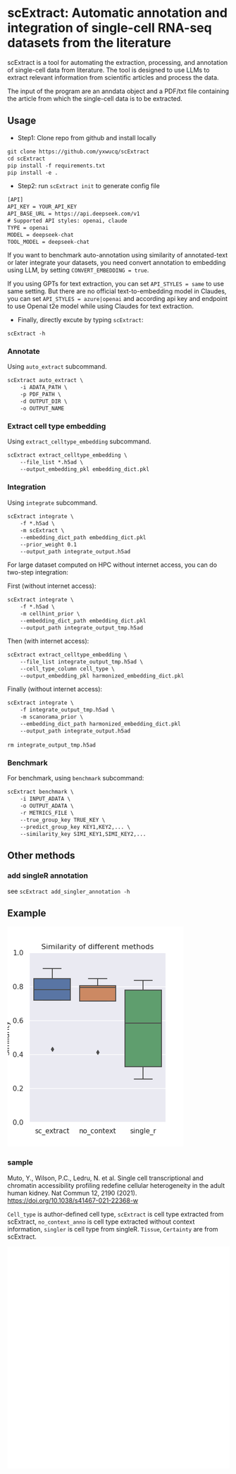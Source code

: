 # scExtract: Automatic annotation and integration of single-cell RNA-seq datasets from the literature

scExtract is a tool for automating the extraction, processing, and annotation of single-cell data from literature. The tool is designed to use LLMs to extract relevant information from scientific articles and process the data.

The input of the program are an anndata object and a PDF/txt file containing the article from which the single-cell data is to be extracted. 

## Usage

- Step1: Clone repo from github and install locally
```
git clone https://github.com/yxwucq/scExtract
cd scExtract
pip install -f requirements.txt
pip install -e .
```

- Step2: run `scExtract init` to generate config file

```
[API]
API_KEY = YOUR_API_KEY
API_BASE_URL = https://api.deepseek.com/v1
# Supported API styles: openai, claude
TYPE = openai
MODEL = deepseek-chat
TOOL_MODEL = deepseek-chat
```

If you want to benchmark auto-annotation using similarity of annotated-text or later integrate your datasets, you need convert annotation to embedding using LLM, by setting `CONVERT_EMBEDDING = true`.

If you using GPTs for text extraction, you can set `API_STYLES = same` to use same setting. But there are no official text-to-embedding model in Claudes, you can set `API_STYLES = azure|openai` and according api key and endpoint to use Openai t2e model while using Claudes for text extraction.

- Finally, directly excute by typing `scExtract`:

```
scExtract -h   
```

### Annotate

Using `auto_extract` subcommand.

```
scExtract auto_extract \
    -i ADATA_PATH \
    -p PDF_PATH \
    -d OUTPUT_DIR \
    -o OUTPUT_NAME
```

### Extract cell type embedding

Using `extract_celltype_embedding` subcommand.

```
scExtract extract_celltype_embedding \
    --file_list *.h5ad \
    --output_embedding_pkl embedding_dict.pkl
```

### Integration

Using `integrate` subcommand.

```
scExtract integrate \
    -f *.h5ad \
    -m scExtract \
    --embedding_dict_path embedding_dict.pkl
    --prior_weight 0.1
    --output_path integrate_output.h5ad
```

For large dataset computed on HPC without internet access, you can do two-step integration:

First (without internet access):

```
scExtract integrate \
    -f *.h5ad \
    -m cellhint_prior \
    --embedding_dict_path embedding_dict.pkl
    --output_path integrate_output_tmp.h5ad
```

Then (with internet access):

```
scExtract extract_celltype_embedding \
    --file_list integrate_output_tmp.h5ad \
    --cell_type_column cell_type \
    --output_embedding_pkl harmonized_embedding_dict.pkl
```

Finally (without internet access):

```
scExtract integrate \
    -f integrate_output_tmp.h5ad \
    -m scanorama_prior \
    --embedding_dict_path harmonized_embedding_dict.pkl
    --output_path integrate_output.h5ad

rm integrate_output_tmp.h5ad
```

### Benchmark

For benchmark, using `benchmark` subcommand:
```
scExtract benchmark \
    -i INPUT_ADATA \
    -o OUTPUT_ADATA \
    -r METRICS_FILE \
    --true_group_key TRUE_KEY \
    --predict_group_key KEY1,KEY2,... \
    --similarity_key SIMI_KEY1,SIMI_KEY2,...
```

## Other methods
### add singleR annotation
see `scExtract add_singler_annotation -h`

## Example

![Similarity to author-defined cell type](src/similarity.png)

### sample
Muto, Y., Wilson, P.C., Ledru, N. et al. Single cell transcriptional and chromatin accessibility profiling redefine cellular heterogeneity in the adult human kidney. Nat Commun 12, 2190 (2021). https://doi.org/10.1038/s41467-021-22368-w

`Cell_type` is author-defined cell type, `scExtract` is cell type extracted from scExtract, `no_context_anno` is cell type extracted without context information, `singler` is cell type from singleR. `Tissue`, `Certainty` are from scExtract.

![sample8](src/sample8_benchmark.png)
